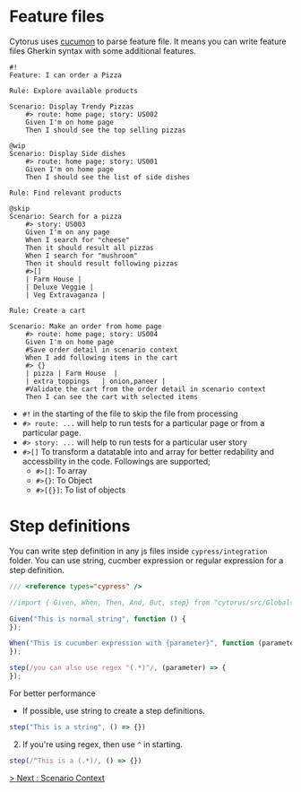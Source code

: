 # Feature files

Cytorus uses [cucumon](https://github.com/NaturalIntelligence/cucumon/) to parse feature file. It means you can write feature files Gherkin syntax with some additional features.

```feature
#!
Feature: I can order a Pizza

Rule: Explore available products

Scenario: Display Trendy Pizzas
    #> route: home page; story: US002
    Given I'm on home page
    Then I should see the top selling pizzas

@wip
Scenario: Display Side dishes
    #> route: home page; story: US001
    Given I'm on home page
    Then I should see the list of side dishes

Rule: Find relevant products

@skip
Scenario: Search for a pizza
    #> story: US003
    Given I'm on any page
    When I search for "cheese"
    Then it should result all pizzas
    When I search for "mushroom"
    Then it should result following pizzas
    #>[]
    | Farm House |
    | Deluxe Veggie |
    | Veg Extravaganza |

Rule: Create a cart

Scenario: Make an order from home page
    #> route: home page; story: US004
    Given I'm on home page
    #Save order detail in scenario context
    When I add following items in the cart
    #> {}
    | pizza | Farm House  |
    | extra_toppings   | onion,paneer |
    #Validate the cart from the order detail in scenario context
    Then I can see the cart with selected items
```

* `#!` in the starting of the file to skip the file from processing
* `#> route: ...` will help to run tests for a particular page or from a particular page.
* `#> story: ...` will help to run tests for a particular user story
* `#>[]` To transform a datatable into and array for better redability and accessbility in the code. Followings are supported;
    * `#>[]`: To array
    * `#>{}`: To Object
    * `#>[{}]`: To list of objects


# Step definitions

You can write step definition in any js files inside `cypress/integration` folder. You can use string, cucmber expression or regular expression for a step definition.

```js
/// <reference types="cypress" />

//import { Given, When, Then, And, But, step} from "cytorus/src/Globals"

Given("This is normal string", function () {
});

When("This is cucumber expression with {parameter}", function (parameter){
});

step(/you can also use regex "(.*)"/, (parameter) => {
});
```

For better performance


* If possible, use string to create a step definitions.

```js
step("This is a string", () => {})
```

2. If you're using regex, then use `^` in starting.


```js
step(/^This is a (.*)/, () => {})
```


[> Next : Scenario Context](./3.Context.md)
